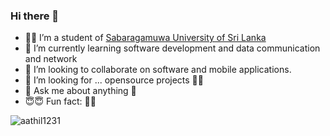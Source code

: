 ### Hi there 👋





- 👨‍🎓 I’m a student of [Sabaragamuwa University of Sri Lanka](https://www.sab.ac.lk/) 
- 🧐 I’m currently learning software development and data communication and network           
- 👯 I’m looking to collaborate on software and mobile applications. 
- 🤔 I’m looking for  ... opensource projects 💢🔰
- 💬 Ask me about anything 🤏 
- 😇😇 Fun fact: 👨‍🎓

<p align="left"><img src="https://komarev.com/ghpvc/?username=aathil1231&label=Profile%20views&color=0e75b6&style=flat" alt="aathil1231" /></p>

<!-- ![Aathil's GitHub stats](https://github-readme-stats.vercel.app/api?username=aathil1231&show_icons=true&theme=radical) 


<h3 align="left">Connect with me:</h3>
<p align="left">
<a href="https://dev.to/aathil1231" target="blank"><img align="center" src="https://cdn.jsdelivr.net/npm/simple-icons@3.0.1/icons/dev-dot-to.svg" alt="aathil1231" height="30" width="40" /></a>
<a href="https://linkedin.com/in/aathil-mohamed-64a588181" target="blank"><img align="center" src="https://raw.githubusercontent.com/rahuldkjain/github-profile-readme-generator/master/src/images/icons/Social/linked-in-alt.svg" alt="aathil-mohamed-64a588181" height="30" width="40" /></a>
  <a href="https://twitter.com/aathil1231" target="blank"><img align="center" src="https://raw.githubusercontent.com/rahuldkjain/github-profile-readme-generator/master/src/images/icons/Social/twitter.svg" alt="aathil1231" height="30" width="40" /></a>
<a href="https://stackoverflow.com/users/13951983/aathil-mohamed" target="blank"><img align="center" src="https://raw.githubusercontent.com/rahuldkjain/github-profile-readme-generator/master/src/images/icons/Social/stack-overflow.svg" alt="sfsdgds" height="30" width="40" /></a>
  <a href="https://medium.com/@aathilmohamed98" target="blank"><img align="center" src="https://raw.githubusercontent.com/rahuldkjain/github-profile-readme-generator/master/src/images/icons/Social/medium.svg" alt="@aathilmohamed98" height="30" width="40" /></a>
 
</p>


<h3 align="left">Languages and Tools:</h3>
<p align="left"> <a href="https://azure.microsoft.com/en-in/" target="_blank"> <img src="https://www.vectorlogo.zone/logos/microsoft_azure/microsoft_azure-icon.svg" alt="azure" width="40" height="40"/> </a> <a href="https://www.gnu.org/software/bash/" target="_blank"> <img src="https://www.vectorlogo.zone/logos/gnu_bash/gnu_bash-icon.svg" alt="bash" width="40" height="40"/> </a> <a href="https://www.docker.com/" target="_blank"> <img src="https://raw.githubusercontent.com/devicons/devicon/master/icons/docker/docker-original-wordmark.svg" alt="docker" width="40" height="40"/> </a> <a href="https://cloud.google.com" target="_blank"> <img src="https://www.vectorlogo.zone/logos/google_cloud/google_cloud-icon.svg" alt="gcp" width="40" height="40"/> </a> <a href="https://git-scm.com/" target="_blank"> <img src="https://www.vectorlogo.zone/logos/git-scm/git-scm-icon.svg" alt="git" width="40" height="40"/> </a> <a href="https://www.linux.org/" target="_blank"> <img src="https://raw.githubusercontent.com/devicons/devicon/master/icons/linux/linux-original.svg" alt="linux" width="40" height="40"/> </a>
<a href="https://kubernetes.io" target="_blank"> <img src="https://www.vectorlogo.zone/logos/kubernetes/kubernetes-icon.svg" alt="kubernetes" width="40" height="40"/> </a> 
</p>



